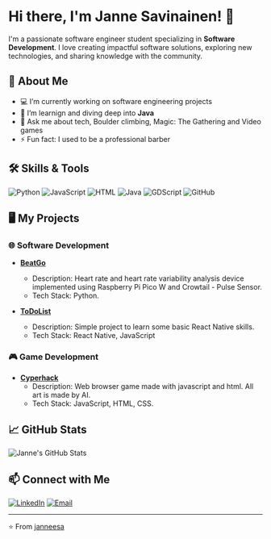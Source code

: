# Hi there, I'm Janne Savinainen! 👋


I'm a passionate software engineer student specializing in **Software Development**. I love creating impactful software solutions, exploring new technologies, and sharing knowledge with the community.

## 🚀 About Me

- 💻 I’m currently working on software engineering projects
- 🌱 I’m learnign and diving deep into **Java**
- 💬 Ask me about tech, Boulder climbing, Magic: The Gathering and Video games
- ⚡ Fun fact: I used to be a professional barber

## 🛠️ Skills & Tools

![Python](https://img.shields.io/badge/-Python-3776AB?style=flat-square&logo=python&logoColor=white)
![JavaScript](https://img.shields.io/badge/-JavaScript-F7DF1E?style=flat-square&logo=javascript&logoColor=black)
![HTML](https://img.shields.io/badge/-HTML-E34F26?style=flat-square&logo=html5&logoColor=white)
![Java](https://img.shields.io/badge/-Java-007396?style=flat-square&logo=java&logoColor=white)
![GDScript](https://img.shields.io/badge/-GDScript-478CBF?style=flat-square&logo=godot-engine&logoColor=white)
![GitHub](https://img.shields.io/badge/-GitHub-181717?style=flat-square&logo=github)

## 🖥️ My Projects

### 🌐 Software Development
- **[BeatGo](https://github.com/janneesa/BeatGo-project)**
  - Description: Heart rate and heart rate variability analysis device implemented using Raspberry Pi Pico W and Crowtail - Pulse Sensor.
  - Tech Stack: Python.

- **[ToDoList](https://github.com/janneesa/TodoList)**
  - Description: Simple project to learn some basic React Native skills.
  - Tech Stack: React Native, JavaScript

### 🎮 Game Development
- **[Cyperhack](https://github.com/janneesa/cyperhack)**
  - Description: Web browser game made with javascript and html. All art is made by AI.
  - Tech Stack: JavaScript, HTML, CSS.

## 📈 GitHub Stats

![Janne's GitHub Stats](https://github-readme-stats.vercel.app/api?username=janneesa&show_icons=true&theme=radical)

## 📫 Connect with Me

[![LinkedIn](https://img.shields.io/badge/-LinkedIn-0077B5?style=flat-square&logo=linkedin&logoColor=white)](https://fi.linkedin.com/in/janne-savinainen-6064372aa)
[![Email](https://img.shields.io/badge/-Email-D14836?style=flat-square&logo=gmail&logoColor=white)](mailto:ensiojanne@hotmail.com)


---

⭐️ From [janneesa](https://github.com/janneesa)
